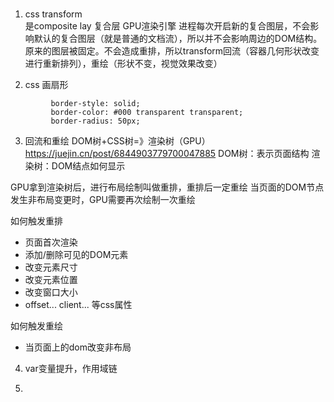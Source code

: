 #
 1.  css transform  
 是composite lay 复合层
 GPU渲染引擎 进程每次开启新的复合图层，不会影响默认的复合图层（就是普通的文档流），所以并不会影响周边的DOM结构。原来的图层被固定。不会造成重排，所以transform回流（容器几何形状改变进行重新排列），重绘（形状不变，视觉效果改变）

 2. css 画扇形
 ```      border: 50px;
          border-style: solid;
          border-color: #000 transparent transparent;
          border-radius: 50px;
 ```

 3. 回流和重绘 DOM树+CSS树=》渲染树（GPU） https://juejin.cn/post/6844903779700047885
 DOM树：表示页面结构
 渲染树：DOM结点如何显示

 GPU拿到渲染树后，进行布局绘制叫做重排，重排后一定重绘
 当页面的DOM节点发生非布局变更时，GPU需要再次绘制一次重绘

如何触发重排
- 页面首次渲染
- 添加/删除可见的DOM元素
- 改变元素尺寸
- 改变元素位置
- 改变窗口大小
- offset... client... 等css属性

如何触发重绘
- 当页面上的dom改变非布局 

4. var变量提升，作用域链 

5. 